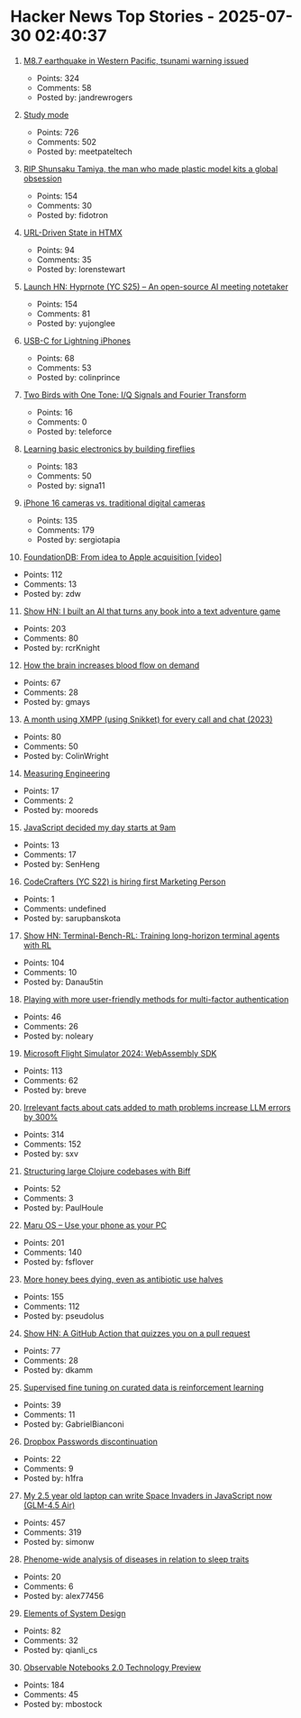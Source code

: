 # Hacker News Top Stories - 2025-07-30 02:40:37

1. [M8.7 earthquake in Western Pacific, tsunami warning issued](https://earthquake.usgs.gov/earthquakes/eventpage/us6000qw60/executive)
   - Points: 324
   - Comments: 58
   - Posted by: jandrewrogers

2. [Study mode](https://openai.com/index/chatgpt-study-mode/)
   - Points: 726
   - Comments: 502
   - Posted by: meetpateltech

3. [RIP Shunsaku Tamiya, the man who made plastic model kits a global obsession](https://JapaneseNostalgicCar.com/rip-shunsaku-tamiya-plastic-model-kits/)
   - Points: 154
   - Comments: 30
   - Posted by: fidotron

4. [URL-Driven State in HTMX](https://www.lorenstew.art/blog/bookmarkable-by-design-url-state-htmx/)
   - Points: 94
   - Comments: 35
   - Posted by: lorenstewart

5. [Launch HN: Hyprnote (YC S25) – An open-source AI meeting notetaker](undefined)
   - Points: 154
   - Comments: 81
   - Posted by: yujonglee

6. [USB-C for Lightning iPhones](https://obsoless.com/products/iph0n3-usb-c-protection-case)
   - Points: 68
   - Comments: 53
   - Posted by: colinprince

7. [Two Birds with One Tone: I/Q Signals and Fourier Transform](https://wirelesspi.com/two-birds-with-one-tone-i-q-signals-and-fourier-transform-part-1/)
   - Points: 16
   - Comments: 0
   - Posted by: teleforce

8. [Learning basic electronics by building fireflies](http://a64.in/posts/learning-basic-electronics-by-building-fireflies/)
   - Points: 183
   - Comments: 50
   - Posted by: signa11

9. [iPhone 16 cameras vs. traditional digital cameras](https://candid9.com/phone-camera/)
   - Points: 135
   - Comments: 179
   - Posted by: sergiotapia

10. [FoundationDB: From idea to Apple acquisition [video]](https://www.youtube.com/watch?v=C1nZzQqcPZw)
   - Points: 112
   - Comments: 13
   - Posted by: zdw

11. [Show HN: I built an AI that turns any book into a text adventure game](https://www.kathaaverse.com/)
   - Points: 203
   - Comments: 80
   - Posted by: rcrKnight

12. [How the brain increases blood flow on demand](https://hms.harvard.edu/news/how-brain-increases-blood-flow-demand)
   - Points: 67
   - Comments: 28
   - Posted by: gmays

13. [A month using XMPP (using Snikket) for every call and chat (2023)](https://neilzone.co.uk/2023/08/a-month-using-xmpp-using-snikket-for-every-call-and-chat/)
   - Points: 80
   - Comments: 50
   - Posted by: ColinWright

14. [Measuring Engineering](https://fffej.substack.com/p/measuring-engineering)
   - Points: 17
   - Comments: 2
   - Posted by: mooreds

15. [JavaScript decided my day starts at 9am](https://senhongo.com/blog/when-javaScript-decided-my-day-starts-at-9am)
   - Points: 13
   - Comments: 17
   - Posted by: SenHeng

16. [CodeCrafters (YC S22) is hiring first Marketing Person](https://www.ycombinator.com/companies/codecrafters/jobs/7ATipKJ-1st-marketing-hire)
   - Points: 1
   - Comments: undefined
   - Posted by: sarupbanskota

17. [Show HN: Terminal-Bench-RL: Training long-horizon terminal agents with RL](https://github.com/Danau5tin/terminal-bench-rl)
   - Points: 104
   - Comments: 10
   - Posted by: Danau5tin

18. [Playing with more user-friendly methods for multi-factor authentication](https://tesseral.com/blog/i-designed-some-more-user-friendly-methods-for-multi-factor-authentication)
   - Points: 46
   - Comments: 26
   - Posted by: noleary

19. [Microsoft Flight Simulator 2024: WebAssembly SDK](https://docs.flightsimulator.com/msfs2024/html/6_Programming_APIs/WASM/WebAssembly.htm)
   - Points: 113
   - Comments: 62
   - Posted by: breve

20. [Irrelevant facts about cats added to math problems increase LLM errors by 300%](https://www.science.org/content/article/scienceadviser-cats-confuse-ai)
   - Points: 314
   - Comments: 152
   - Posted by: sxv

21. [Structuring large Clojure codebases with Biff](https://biffweb.com/p/structuring-large-codebases/)
   - Points: 52
   - Comments: 3
   - Posted by: PaulHoule

22. [Maru OS – Use your phone as your PC](https://maruos.com/)
   - Points: 201
   - Comments: 140
   - Posted by: fsflover

23. [More honey bees dying, even as antibiotic use halves](https://news.uoguelph.ca/2025/07/more-honey-bees-dying-even-as-antibiotic-use-halves/)
   - Points: 155
   - Comments: 112
   - Posted by: pseudolus

24. [Show HN: A GitHub Action that quizzes you on a pull request](https://github.com/dkamm/pr-quiz)
   - Points: 77
   - Comments: 28
   - Posted by: dkamm

25. [Supervised fine tuning on curated data is reinforcement learning](https://arxiv.org/abs/2507.12856)
   - Points: 39
   - Comments: 11
   - Posted by: GabrielBianconi

26. [Dropbox Passwords discontinuation](https://help.dropbox.com/en-us/installs/dropbox-passwords-discontinuation)
   - Points: 22
   - Comments: 9
   - Posted by: h1fra

27. [My 2.5 year old laptop can write Space Invaders in JavaScript now (GLM-4.5 Air)](https://simonwillison.net/2025/Jul/29/space-invaders/)
   - Points: 457
   - Comments: 319
   - Posted by: simonw

28. [Phenome-wide analysis of diseases in relation to sleep traits](https://spj.science.org/doi/10.34133/hds.0161)
   - Points: 20
   - Comments: 6
   - Posted by: alex77456

29. [Elements of System Design](https://github.com/jarulraj/periodic-table)
   - Points: 82
   - Comments: 32
   - Posted by: qianli_cs

30. [Observable Notebooks 2.0 Technology Preview](https://observablehq.com/notebook-kit/)
   - Points: 184
   - Comments: 45
   - Posted by: mbostock

